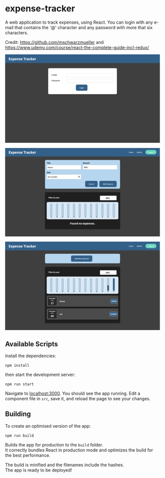 # expense-tracker

A web application to track expenses, using React. You can login with any e-mail that contains the '@' character and any password with more that six characters.

Credit: https://github.com/mschwarzmueller and https://www.udemy.com/course/react-the-complete-guide-incl-redux/

<p align="center">
  <img src="https://github.com/federicobaldini/expense-tracker/blob/master/login.png" alt="login" />
</p>

<p align="center">
  <img src="https://github.com/federicobaldini/expense-tracker/blob/master/expense_add.png" alt="add" />
</p>

<p align="center">
  <img src="https://github.com/federicobaldini/expense-tracker/blob/master/expense_list.png" alt="list" />
</p>

## Available Scripts

Install the dependencies:

```
npm install
```

then start the development server:

```
npm run start
```

Navigate to [localhost:3000](http://localhost:3000). You should see the app running. Edit a component file in `src`, save it, and reload the page to see your changes.

## Building

To create an optimised version of the app:

```
npm run build
```

Builds the app for production to the `build` folder.<br />
It correctly bundles React in production mode and optimizes the build for the best performance.

The build is minified and the filenames include the hashes.<br />
The app is ready to be deployed!
